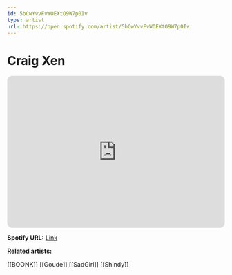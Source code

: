 ```yaml
---
id: 5bCwYvvFvWOEXtO9W7p0Iv
type: artist
url: https://open.spotify.com/artist/5bCwYvvFvWOEXtO9W7p0Iv
---
```

# Craig Xen

<iframe style="border-radius:12px" src="https://open.spotify.com/embed/artist/5bCwYvvFvWOEXtO9W7p0Iv" width="100%" height="352" frameBorder="0" allowfullscreen="" allow="autoplay; clipboard-write; encrypted-media; fullscreen; picture-in-picture" loading="lazy"></iframe>

**Spotify URL:** [Link](https://open.spotify.com/artist/5bCwYvvFvWOEXtO9W7p0Iv)

**Related artists:**

[[BOONK]]
[[Goude]]
[[SadGirl]]
[[Shindy]]
